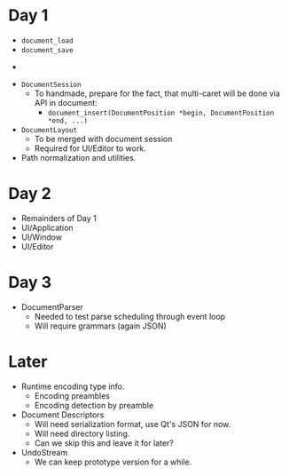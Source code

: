 # Day 1

* `document_load`
* `document_save`
* ~~~~~~~~~~~~~~~~~~~~~~~~~~~~~~~~~~~~~~~~~~~~~~~~~~~~~~~~~~~~~~~~~~~~~~~~~~~~~~~~~~~~~
- `DocumentSession`
	- To handmade, prepare for the fact, that multi-caret will be done via API in document:
		- `document_insert(DocumentPosition *begin, DocumentPosition *end, ...)`
- `DocumentLayout`
	- To be merged with document session
	- Required for UI/Editor to work.
- Path normalization and utilities.

# Day 2

- Remainders of Day 1
- UI/Application
- UI/Window
- UI/Editor

# Day 3

- DocumentParser
	+ Needed to test parse scheduling through event loop
	+ Will require grammars (again JSON)

# Later

- Runtime encoding type info.
	- Encoding preambles
	- Encoding detection by preamble
- Document Descriptors
	+ Will need serialization format, use Qt's JSON for now.
	+ Will need directory listing.
	+ Can we skip this and leave it for later?
- UndoStream
	+ We can keep prototype version for a while.